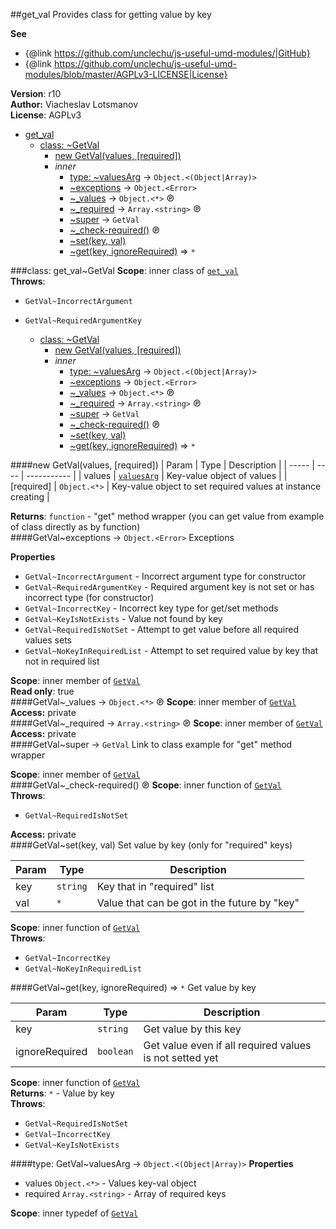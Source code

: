<a name="module_get_val"></a>
##get_val
Provides class for getting value by key

**See**

- {@link https://github.com/unclechu/js-useful-umd-modules/|GitHub}
- {@link https://github.com/unclechu/js-useful-umd-modules/blob/master/AGPLv3-LICENSE|License}

**Version**: r10  
**Author:** Viacheslav Lotsmanov  
**License**: AGPLv3  

* [get_val](#module_get_val)
  * [class: ~GetVal](#module_get_val..GetVal)
    * [new GetVal(values, [required])](#new_module_get_val..GetVal_new)
    * _inner_
      * [type: ~valuesArg](#GetVal..valuesArg) → <code>Object.&lt;(Object|Array)&gt;</code>
      * [~exceptions](#GetVal..exceptions) → <code>Object.&lt;Error&gt;</code>
      * [~_values](#GetVal.._values) → <code>Object.&lt;*&gt;</code> ℗
      * [~_required](#GetVal.._required) → <code>Array.&lt;string&gt;</code> ℗
      * [~super](#GetVal..super) → <code>GetVal</code>
      * [~_check-required()](#GetVal.._check-required) ℗
      * [~set(key, val)](#GetVal..set)
      * [~get(key, ignoreRequired)](#GetVal..get) ⇒ <code>*</code>

<a name="module_get_val..GetVal"></a>
###class: get_val~GetVal
**Scope**: inner class of <code>[get_val](#module_get_val)</code>  
**Throws**:

- <code>GetVal~IncorrectArgument</code> 
- <code>GetVal~RequiredArgumentKey</code> 


  * [class: ~GetVal](#module_get_val..GetVal)
    * [new GetVal(values, [required])](#new_module_get_val..GetVal_new)
    * _inner_
      * [type: ~valuesArg](#GetVal..valuesArg) → <code>Object.&lt;(Object|Array)&gt;</code>
      * [~exceptions](#GetVal..exceptions) → <code>Object.&lt;Error&gt;</code>
      * [~_values](#GetVal.._values) → <code>Object.&lt;*&gt;</code> ℗
      * [~_required](#GetVal.._required) → <code>Array.&lt;string&gt;</code> ℗
      * [~super](#GetVal..super) → <code>GetVal</code>
      * [~_check-required()](#GetVal.._check-required) ℗
      * [~set(key, val)](#GetVal..set)
      * [~get(key, ignoreRequired)](#GetVal..get) ⇒ <code>*</code>

<a name="new_module_get_val..GetVal_new"></a>
####new GetVal(values, [required])
| Param | Type | Description |
| ----- | ---- | ----------- |
| values | <code>[valuesArg](#GetVal..valuesArg)</code> | Key-value object of values |
| \[required\] | <code>Object.&lt;*&gt;</code> | Key-value object to set required values at instance creating |

**Returns**: <code>function</code> - "get" method wrapper (you can get value from example of class directly as by function)  
<a name="GetVal..exceptions"></a>
####GetVal~exceptions → <code>Object.&lt;Error&gt;</code>
Exceptions

**Properties**

-  `GetVal~IncorrectArgument` - Incorrect argument type for constructor  
-  `GetVal~RequiredArgumentKey` - Required argument key is not set or has incorrect type (for constructor)  
-  `GetVal~IncorrectKey` - Incorrect key type for get/set methods  
-  `GetVal~KeyIsNotExists` - Value not found by key  
-  `GetVal~RequiredIsNotSet` - Attempt to get value before all required values sets  
-  `GetVal~NoKeyInRequiredList` - Attempt to set required value by key that not in required list  

**Scope**: inner member of <code>[GetVal](#module_get_val..GetVal)</code>  
**Read only**: true  
<a name="GetVal.._values"></a>
####GetVal~_values → <code>Object.&lt;*&gt;</code> ℗
**Scope**: inner member of <code>[GetVal](#module_get_val..GetVal)</code>  
**Access:** private  
<a name="GetVal.._required"></a>
####GetVal~_required → <code>Array.&lt;string&gt;</code> ℗
**Scope**: inner member of <code>[GetVal](#module_get_val..GetVal)</code>  
**Access:** private  
<a name="GetVal..super"></a>
####GetVal~super → <code>GetVal</code>
Link to class example for "get" method wrapper

**Scope**: inner member of <code>[GetVal](#module_get_val..GetVal)</code>  
<a name="GetVal.._check-required"></a>
####GetVal~_check-required() ℗
**Scope**: inner function of <code>[GetVal](#module_get_val..GetVal)</code>  
**Throws**:

- <code>GetVal~RequiredIsNotSet</code> 

**Access:** private  
<a name="GetVal..set"></a>
####GetVal~set(key, val)
Set value by key
(only for "required" keys)

| Param | Type | Description |
| ----- | ---- | ----------- |
| key | <code>string</code> | Key that in "required" list |
| val | <code>*</code> | Value that can be got in the future by "key" |

**Scope**: inner function of <code>[GetVal](#module_get_val..GetVal)</code>  
**Throws**:

- <code>GetVal~IncorrectKey</code> 
- <code>GetVal~NoKeyInRequiredList</code> 

<a name="GetVal..get"></a>
####GetVal~get(key, ignoreRequired) ⇒ <code>*</code>
Get value by key

| Param | Type | Description |
| ----- | ---- | ----------- |
| key | <code>string</code> | Get value by this key |
| ignoreRequired | <code>boolean</code> | Get value even if all required values is not setted yet |

**Scope**: inner function of <code>[GetVal](#module_get_val..GetVal)</code>  
**Returns**: <code>*</code> - Value by key  
**Throws**:

- <code>GetVal~RequiredIsNotSet</code> 
- <code>GetVal~IncorrectKey</code> 
- <code>GetVal~KeyIsNotExists</code> 

<a name="GetVal..valuesArg"></a>
####type: GetVal~valuesArg → <code>Object.&lt;(Object|Array)&gt;</code>
**Properties**

- values `Object.<*>` - Values key-val object  
- required `Array.<string>` - Array of required keys  

**Scope**: inner typedef of <code>[GetVal](#module_get_val..GetVal)</code>  
